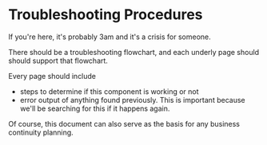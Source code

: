 # Troubleshooting Procedures
If you're here, it's probably 3am and it's a crisis for someone.

There should be a troubleshooting flowchart, and each underly page should should support that flowchart.

Every page should include

* steps to determine if this component is working or not
* error output of anything found previously. This is important because we'll be searching for this if it happens again.

Of course, this document can also serve as the basis for any business continuity planning.

